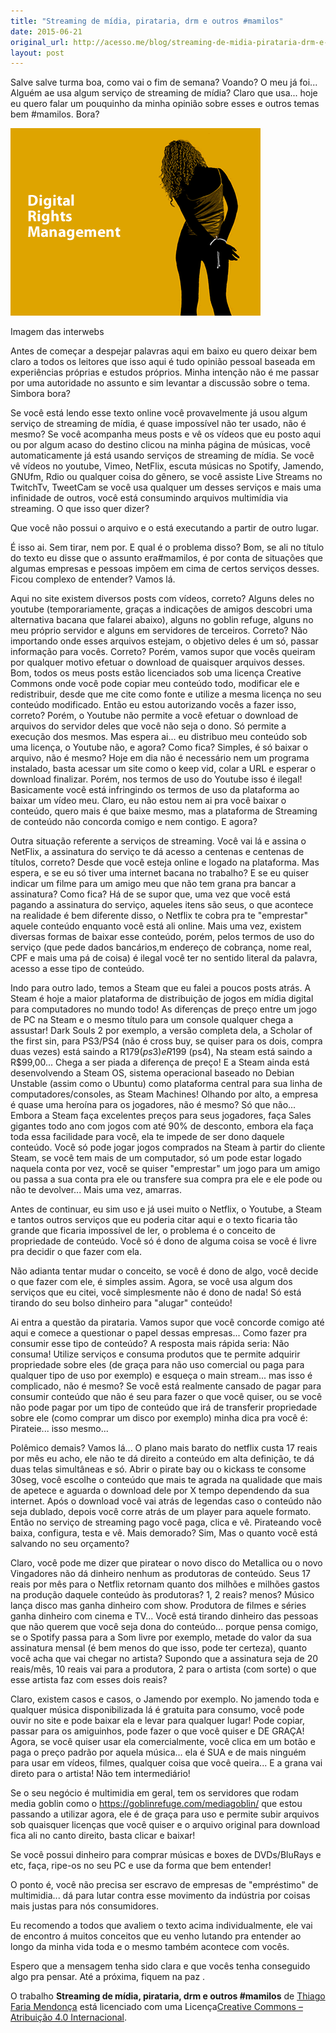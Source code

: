 ```yaml
---
title: "Streaming de mídia, pirataria, drm e outros #mamilos"
date: 2015-06-21
original_url: http://acesso.me/blog/streaming-de-midia-pirataria-drm-e-outros-mamilos/
layout: post
---
```


Salve salve turma boa, como vai o fim de semana? Voando? O meu já foi... Alguém ae usa algum serviço de streaming de mídia? Claro que usa... hoje eu quero falar um pouquinho da minha opinião sobre esses e outros temas bem #mamilos. Bora?

![](/assets/images/image_1749062431161.jpg)

Imagem das interwebs

Antes de começar a despejar palavras aqui em baixo eu quero deixar bem claro a todos os leitores que isso aqui é tudo opinião pessoal baseada em experiências próprias e estudos próprios. Minha intenção não é me passar por uma autoridade no assunto e sim levantar a discussão sobre o tema. Simbora bora?

Se você está lendo esse texto online você provavelmente já usou algum serviço de streaming de mídia, é quase impossível não ter usado, não é mesmo? Se você acompanha meus posts e vê os vídeos que eu posto aqui ou por algum acaso do destino clicou na minha página de músicas, você automaticamente já está usando serviços de streaming de mídia. Se você vê vídeos no youtube, Vimeo, NetFlix, escuta músicas no Spotify, Jamendo, GNUfm, Rdio ou qualquer coisa do gênero, se você assiste Live Streams no TwitchTv, TweetCam se você usa qualquer um desses serviços e mais uma infinidade de outros, você está consumindo arquivos multimídia via streaming. O que isso quer dizer?

Que você não possui o arquivo e o está executando a partir de outro lugar.

É isso ai. Sem tirar, nem por.
E qual é o problema disso? Bom, se ali no título do texto eu disse que o assunto era#mamilos, é por conta de situações que algumas empresas e pessoas impõem em cima de certos serviços desses. Ficou complexo de entender? Vamos lá.

Aqui no site existem diversos posts com vídeos, correto? Alguns deles no youtube (temporariamente, graças a indicações de amigos descobri uma alternativa bacana que falarei abaixo), alguns no goblin refuge, alguns no meu próprio servidor e alguns em servidores de terceiros. Correto? Não importando onde esses arquivos estejam, o objetivo deles é um só, passar informação para vocês. Correto? Porém, vamos supor que vocês queiram por qualquer motivo efetuar o download de quaisquer arquivos desses. Bom, todos os meus posts estão licenciados sob uma licença Creative Commons onde você pode copiar meu conteúdo todo, modificar ele e redistribuir, desde que me cite como fonte e utilize a mesma licença no seu conteúdo modificado. Então eu estou autorizando vocês a fazer isso, correto? Porém, o Youtube não permite a você efetuar o download de arquivos do servidor deles que você não seja o dono. Só permite a execução dos mesmos. Mas espera ai... eu distribuo meu conteúdo sob uma licença, o Youtube não, e agora? Como fica? Simples, é só baixar o arquivo, não é mesmo? Hoje em dia não é necessário nem um programa instalado, basta acessar um site como o keep vid, colar a URL e esperar o download finalizar. Porém, nos termos de uso do Youtube isso é ilegal! Basicamente você está infringindo os termos de uso da plataforma ao baixar um vídeo meu. Claro, eu não estou nem ai pra você baixar o conteúdo, quero mais é que baixe mesmo, mas a plataforma de Streaming de conteúdo não concorda comigo e nem contigo. E agora?

Outra situação referente a serviços de streaming. Você vai lá e assina o NetFlix, a assinatura do serviço te dá acesso a centenas e centenas de títulos, correto? Desde que você esteja online e logado na plataforma. Mas espera, e se eu só tiver uma internet bacana no trabalho? E se eu quiser indicar um filme para um amigo meu que não tem grana pra bancar a assinatura? Como fica? Há de se supor que, uma vez que você está pagando a assinatura do serviço, aqueles itens são seus, o que acontece na realidade é bem diferente disso, o Netflix te cobra pra te "emprestar" aquele conteúdo enquanto você está ali online. Mais uma vez, existem diversas formas de baixar esse conteúdo, porém, pelos termos de uso do serviço (que pede dados bancários,m endereço de cobrança, nome real, CPF e mais uma pá de coisa) é ilegal você ter no sentido literal da palavra, acesso a esse tipo de conteúdo.

Indo para outro lado, temos a Steam que eu falei a poucos posts atrás. A Steam é hoje a maior plataforma de distribuição de jogos em mídia digital para computadores no mundo todo! As diferenças de preço entre um jogo de PC na Steam e o mesmo título para um console qualquer chega a assustar! Dark Souls 2 por exemplo, a versão completa dela, a Scholar of the first sin, para PS3/PS4 (não é cross buy, se quiser para os dois, compra duas vezes) está saindo a R$179 (ps3) e R$199 (ps4), Na steam está saindo a R$99,00... Chega a ser piada a diferença de preço! E a Steam ainda está desenvolvendo a Steam OS, sistema operacional baseado no Debian Unstable (assim como o Ubuntu) como plataforma central para sua linha de computadores/consoles, as Steam Machines! Olhando por alto, a empresa é quase uma heroína para os jogadores, não é mesmo? Só que não... Embora a Steam faça excelentes preços para seus jogadores, faça Sales gigantes todo ano com jogos com até 90% de desconto, embora ela faça toda essa facilidade para você, ela te impede de ser dono daquele conteúdo. Você só pode jogar jogos comprados na Steam à partir do cliente Steam, se você tem mais de um computador, só um pode estar logado naquela conta por vez, você se quiser "emprestar" um jogo para um amigo ou passa a sua conta pra ele ou transfere sua compra pra ele e ele pode ou não te devolver... Mais uma vez, amarras.

Antes de continuar, eu sim uso e já usei muito o Netflix, o Youtube, a Steam e tantos outros serviços que eu poderia citar aqui e o texto ficaria tão grande que ficaria impossível de ler, o problema é o conceito de propriedade de conteúdo. Você só é dono de alguma coisa se você é livre pra decidir o que fazer com ela.

Não adianta tentar mudar o conceito, se você é dono de algo, você decide o que fazer com ele, é simples assim. Agora, se você usa algum dos serviços que eu citei, você simplesmente não é dono de nada! Só está tirando do seu bolso dinheiro para "alugar" conteúdo!

Ai entra a questão da pirataria. Vamos supor que você concorde comigo até aqui e comece a questionar o papel dessas empresas... Como fazer pra consumir esse tipo de conteúdo? A resposta mais rápida seria: Não consuma! Utilize serviços e consuma produtos que te permite adquirir propriedade sobre eles (de graça para não uso comercial ou paga para qualquer tipo de uso por exemplo) e esqueça o main stream... mas isso é complicado, não é mesmo? Se você está realmente cansado de pagar para consumir conteúdo que não é seu para fazer o que você quiser, ou se você não pode pagar por um tipo de conteúdo que irá de transferir propriedade sobre ele (como comprar um disco por exemplo) minha dica pra você é: Pirateie... isso mesmo...

Polêmico demais? Vamos lá... O plano mais barato do netflix custa 17 reais por mês eu acho, ele não te dá direito a conteúdo em alta definição, te dá duas telas simultâneas e só. Abrir o pirate bay ou o kickass te consome 30seg, você escolhe o conteúdo que mais te agrada na qualidade que mais de apetece e aguarda o download dele por X tempo dependendo da sua internet. Após o download você vai atrás de legendas caso o conteúdo não seja dublado, depois você corre atrás de um player para aquele formato. Então no serviço de streaming pago você paga, clica e vê. Pirateando você baixa, configura, testa e vê. Mais demorado? Sim, Mas o quanto você está salvando no seu orçamento?

Claro, você pode me dizer que piratear o novo disco do Metallica ou o novo Vingadores não dá dinheiro nenhum as produtoras de conteúdo. Seus 17 reais por mês para o Netflix retornam quanto dos milhões e milhões gastos na produção daquele conteúdo às produtoras? 1, 2 reais? menos? Músico lança disco mas ganha dinheiro com show. Produtora de filmes e séries ganha dinheiro com cinema e TV... Você está tirando dinheiro das pessoas que não querem que você seja dona do conteúdo... porque pensa comigo, se o Spotify passa para a Som livre por exemplo, metade do valor da sua assinatura mensal (é bem menos do que isso, pode ter certeza), quanto você acha que vai chegar no artista? Supondo que a assinatura seja de 20 reais/mês, 10 reais vai para a produtora, 2 para o artista (com sorte) o que esse artista faz com esses dois reais?

Claro, existem casos e casos, o Jamendo por exemplo. No jamendo toda e qualquer música disponibilizada lá é gratuita para consumo, você pode ouvir no site e pode baixar ela e levar para qualquer lugar! Pode copiar, passar para os amiguinhos, pode fazer o que você quiser e DE GRAÇA! Agora, se você quiser usar ela comercialmente, você clica em um botão e paga o preço padrão por aquela música... ela é SUA e de mais ninguém para usar em vídeos, filmes, qualquer coisa que você queira... E a grana vai direto para o artista! Não tem intermediário!

Se o seu negócio é multimidia em geral, tem os servidores que rodam media goblin como o https://goblinrefuge.com/mediagoblin/ que estou passando a utilizar agora, ele é de graça para uso e permite subir arquivos sob quaisquer licenças que você quiser e o arquivo original para download fica ali no canto direito, basta clicar e baixar!

Se você possui dinheiro para comprar músicas e boxes de DVDs/BluRays e etc, faça, ripe-os no seu PC e use da forma que bem entender!

O ponto é, você não precisa ser escravo de empresas de "empréstimo" de multimidia... dá para lutar contra esse movimento da indústria por coisas mais justas para nós consumidores.

Eu recomendo a todos que avaliem o texto acima individualmente, ele vai de encontro á muitos conceitos que eu venho lutando pra entender ao longo da minha vida toda e o mesmo também acontece com vocês.

Espero que a mensagem tenha sido clara e que vocês tenha conseguido algo pra pensar. Até a próxima, fiquem na paz .

O trabalho **Streaming de mídia, pirataria, drm e outros #mamilos** de [Thiago Faria Mendonça](https://web.archive.org/web/20170112192525/http://acesso.me/acesso/) está licenciado com uma Licença[Creative Commons – Atribuição 4.0 Internacional](https://web.archive.org/web/20170112192525/https://creativecommons.org/licenses/by/4.0/).